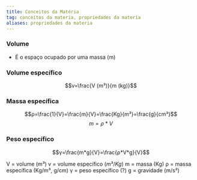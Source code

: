 ```yaml
---
title: Conceitos da Matéria
tag: conceitos da materia, propriedades da materia
aliases: propriedades da materia
---
```

### Volume 
 - É o espaço ocupado por uma massa (m)
 
### Volume específico 
$$v=\frac{V (m³)}{m (kg)}$$
### Massa específica
$$ρ=\frac{1}{V}=\frac{m}{V}=\frac{Kg}{m³}=\frac{g}{cm³}$$ 
$$m=ρ*V$$
### Peso específico
$$γ=\frac{m*g}{V}=\frac{ρ*V*g}{V}$$

V = volume (m³)
v = volume específico ($m³/Kg$)
m = massa (Kg)
ρ = massa específica (Kg/m³, g/cm)
γ = peso específico (?)
g = gravidade (m/s²)

